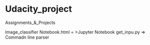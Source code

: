 # Udacity_project
Assignments_&amp;_Projects

Image_classifier Notebook.html = >Jupyter Notebook
get_inpu.py => Commadn line parser

